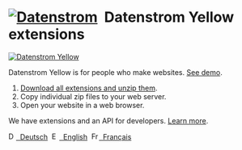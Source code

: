 # [![Datenstrom](https://raw.githubusercontent.com/datenstrom/yellow-extensions/master/website/media/images/datenstrom-logo-small.png)](https://github.com/datenstrom)&nbsp; Datenstrom Yellow extensions

[![Datenstrom Yellow](https://raw.githubusercontent.com/datenstrom/yellow-extensions/master/website/media/images/datenstrom-yellow-en.jpg)](https://datenstrom.se/yellow/)

Datenstrom Yellow is for people who make websites. [See demo](https://developers.datenstrom.se/).

1. [Download all extensions and unzip them](https://github.com/datenstrom/yellow-extensions/archive/master.zip).  
2. Copy individual zip files to your web server.  
3. Open your website in a web browser.

We have extensions and an API for developers. [Learn more](https://developers.datenstrom.se/help/).

<p>
<a href="README-de.md"><img src="https://raw.githubusercontent.com/datenstrom/yellow-extensions/master/website/media/images/language-de.png" width="15" height="15" alt="Deutsch">&nbsp; Deutsch</a>&nbsp;
<a href="README.md"><img src="https://raw.githubusercontent.com/datenstrom/yellow-extensions/master/website/media/images/language-en.png" width="15" height="15" alt="English">&nbsp; English</a>&nbsp;
<a href="README-fr.md"><img src="https://raw.githubusercontent.com/datenstrom/yellow-extensions/master/website/media/images/language-fr.png" width="15" height="15" alt="Français">&nbsp; Français</a>&nbsp;
</p>